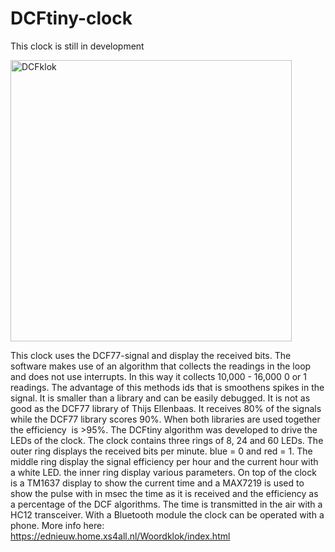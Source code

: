 # DCFtiny-clock
This clock is still in development</p>
<p> <This clock is still in development</p>
<p><img alt="DCFklok" height="450" src="DCFklok.jpg" /></p>
This clock uses the DCF77-signal and display the received 
bits.
The software makes use of an algorithm that collects the readings in the loop 
and does not use interrupts.
In this way it collects 10,000 - 16,000 0 or 1 readings.
The advantage of this methods ids that is smoothens spikes in the signal. It is 
smaller than a library and can be easily debugged.
It is not as good as the DCF77 library of Thijs Ellenbaas. It receives 80% of 
the signals while the DCF77 library scores 90%.
When both libraries are used together the efficiency&nbsp; is &gt;95%.
The DCFtiny algorithm was developed to drive the LEDs of the clock. The clock 
contains three rings of 8, 24 and 60 LEDs.
The outer ring displays the received bits per minute. blue = 0 and red = 1.
The middle ring display the signal efficiency per hour and the current hour with 
a white LED.
the inner ring display various parameters.
On top of the clock is a TM1637 display to show the current time and a MAX7219 
is used to show the pulse with in msec the time as it is received and the 
efficiency as a percentage of the DCF algorithms.
The time is transmitted in the air with a HC12 transceiver.
With a Bluetooth module the clock can be operated with a phone.
More info here:
<a href="https://ednieuw.home.xs4all.nl/Woordklok/index.html">
https://ednieuw.home.xs4all.nl/Woordklok/index.html</a></p>
